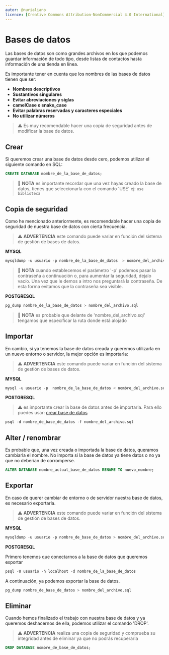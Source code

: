 ```yaml
---
autor: @nurialiano
licence: [Creative Commons Attribution-NonCommercial 4.0 International](https://creativecommons.org/licenses/by-nc/4.0/legalcode)
---
```


# Bases de datos

Las bases de datos son como grandes archivos en los que podemos guardar información de todo tipo, desde listas de contactos hasta información de una tienda en línea.

Es importante tener en cuenta que los nombres de las bases de datos tienen que ser:

- **Nombres descriptivos**
- **Sustantivos singulares**
- **Evitar abreviaciones y siglas**
- **camelCase o snake_case**
- **Evitar palabras reservadas y caracteres especiales**
- **No utilizar números**

>:warning: Es muy recomendable hacer una copia de seguridad antes de modificar la base de datos.

## Crear

Si queremos crear una base de datos desde cero, podemos utilizar el siguiente comando en SQL:

~~~sql
CREATE DATABASE mombre_de_la_base_de_datos;
~~~

>:pencil: **NOTA** es importante recordar que una vez hayas creado la base de datos, tienes que seleccionarla con el comando 'USE'
> ej: ``use biblioteca``

## Copia de seguridad

Como he mencionado anteriormente, es recomendable hacer una copia de seguridad de nuestra base de datos con cierta frecuencia.

>:warning: **ADVERTENCIA** este comando puede variar en función del sistema de gestión de bases de datos.

**MYSQL**

~~~sql
mysqldump -u usuario -p nombre_de_la_base_de_datos  > nombre_del_archivo.sql
~~~

>:pencil: **NOTA** cuando establecemos el parámetro '-p' podemos pasar la contraseña a continuación o, para aumentar la seguridad, dejalo vacío. Una vez que le demos a intro nos preguntará la contraseña. De esta forma evitamos que la contraseña sea visible.

**POSTGRESQL**

~~~sql
pg_dump nombre_de_la_base_de_datos > nombre_del_archivo.sql
~~~

>:pencil: **NOTA** es probable que delante de 'nombre_del_archivo.sql' tengamos que específicar la ruta donde está alojado

## Importar

En cambio, si ya tenemos la base de datos creada y queremos utilizarla en un nuevo entorno o servidor, la mejor opción es importarla:

>:warning: **ADVERTENCIA** este comando puede variar en función del sistema de gestión de bases de datos.

**MYSQL**

~~~sql
mysql -u usuario -p  nombre_de_la_base_de_datos < nombre_del_archivo.sql;
~~~

**POSTGRESQL**

>:warning: es importante crear la base de datos antes de importarla. Para ello puedes usar: [crear base de datos](#crear)

~~~sql
psql -d nombre_de_base_de_datos -f nombre_del_archivo.sql
~~~

<!-- TODO: seccion de posibles errores -->

## Alter / renombrar

Es probable que, una vez creada o importada la base de datos, queramos cambiarla el nombre. No importa si la base de datos ya tiene datos o no ya que no deberían de corromperse.

~~~sql
ALTER DATABASE nombre_actual_base_de_datos RENAME TO nuevo_nombre;
~~~

## Exportar

En caso de querer cambiar de entorno o de servidor nuestra base de datos, es necesario exportarla.

>:warning: **ADVERTENCIA** este comando puede variar en función del sistema de gestión de bases de datos.

**MYSQL**

~~~sql
mysqldump -u usuario -p nombre_de_base_de_datos > nombre_del_archivo.sql;
~~~

**POSTGRESQL**

Primero tenemos que conectarnos a la base de datos que queremos exportar

~~~sql
psql -U usuario -h localhost -d nombre_de_la_base_de_datos
~~~

A continuación, ya podemos exportar la base de datos.

~~~sql
pg_dump nombre_de_base_de_datos > nombre_del_archivo.sql
~~~

## Eliminar

Cuando hemos finalizado el trabajo con nuestra base de datos y ya queremos deshacernos de ella, podemos utilizar el comando 'DROP'.

>:warning: **ADVERTENCIA** realiza una copia de seguridad y comprueba su integridad antes de eliminar ya que no podrás recuperarla

~~~sql
DROP DATABASE nombre_de_base_de_datos;
~~~
